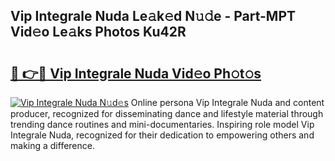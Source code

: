## Vip Integrale Nuda Le𝚊k𝚎d N𝚞𝚍e - Part-MPT Vid𝚎o Le𝚊ks Photos Ku42R

# <h2><a href="http://fbcnctn.evod.top/?m=Vip+Integrale+Nuda">🔗 👉🔴 Vip Integrale Nuda Vid𝚎o Ph𝚘t𝚘s</a></h2>

[![Vip Integrale Nuda N𝚞d𝚎s](https://i.imgur.com/8V9OHl7.gif)](http://fbcnctn.evod.top/?m=Vip+Integrale+Nuda)
Online persona Vip Integrale Nuda and content producer, recognized for disseminating dance and lifestyle material through trending dance routines and mini-documentaries. Inspiring role model Vip Integrale Nuda, recognized for their dedication to empowering others and making a difference. 
